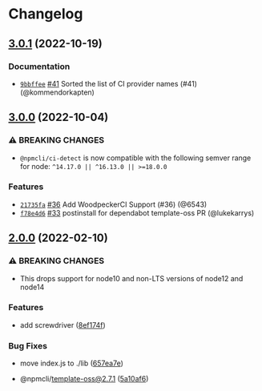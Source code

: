 # Changelog

## [3.0.1](https://github.com/npm/ci-detect/compare/v3.0.0...v3.0.1) (2022-10-19)

### Documentation

* [`9bbffee`](https://github.com/npm/ci-detect/commit/9bbffeea22c57bfb8e71b71b1c2e5589d80d42ff) [#41](https://github.com/npm/ci-detect/pull/41) Sorted the list of CI provider names (#41) (@kommendorkapten)

## [3.0.0](https://github.com/npm/ci-detect/compare/v2.0.0...v3.0.0) (2022-10-04)

### ⚠️ BREAKING CHANGES

* `@npmcli/ci-detect` is now compatible with the following semver range for node: `^14.17.0 || ^16.13.0 || >=18.0.0`

### Features

* [`21735fa`](https://github.com/npm/ci-detect/commit/21735fa7e688ec56cd1942ee7c17fa827915e76f) [#36](https://github.com/npm/ci-detect/pull/36) Add WoodpeckerCI Support (#36) (@6543)
* [`f78e4d6`](https://github.com/npm/ci-detect/commit/f78e4d6a6dea2f639f1a42de578ba9e382f7c09a) [#33](https://github.com/npm/ci-detect/pull/33) postinstall for dependabot template-oss PR (@lukekarrys)

## [2.0.0](https://www.github.com/npm/ci-detect/compare/v1.4.0...v2.0.0) (2022-02-10)


### ⚠ BREAKING CHANGES

* This drops support for node10 and non-LTS versions of node12 and node14

### Features

* add screwdriver ([8ef174f](https://www.github.com/npm/ci-detect/commit/8ef174fbe35be597e8c5f24a02087fffa30dcf2e))


### Bug Fixes

* move index.js to ./lib ([657ea7e](https://www.github.com/npm/ci-detect/commit/657ea7e7e54802cd9b27c5b8ce74409025f58e71))


* @npmcli/template-oss@2.7.1 ([5a10af6](https://www.github.com/npm/ci-detect/commit/5a10af669fe5d41ffdee9e073975c61b6d4bf7c1))
